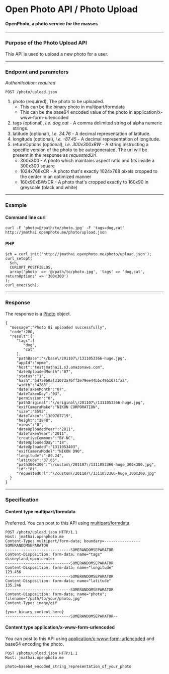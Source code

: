 Open Photo API / Photo Upload
=======================
#### OpenPhoto, a photo service for the masses

----------------------------------------

### Purpose of the Photo Upload API

This API is used to upload a new photo for a user. 

----------------------------------------

### Endpoint and parameters

_Authentication: required_

    POST /photo/upload.json

1.  photo (required), The photo to be uploaded.
    * This can be the binary photo in multipart/formdata
    * This can be the base64 encoded value of the photo in application/x-www-form-urlencoded
1.  tags (optional), _i.e. dog,cat_ - A comma delimited string of alpha numeric strings.
1.  latitude (optional), _i.e. 34.76_ - A decimal representation of latitude.
1.  longitude (optional), _i.e. -87.45_ - A decimal representation of longitude.
1.  returnOptions (optional), _i.e. 300x300xBW_ - A string instructing a specific version of the photo to be autogenerated.
    The url will be present in the response as _requestedUrl_.
    * 300x300 - A photo which maintains aspect ratio and fits inside a 300x300 square
    * 1024x768xCR - A photo that's exactly 1024x768 pixels cropped to the center in an optimized manner
    * 160x90xBWxCR - A photo that's cropped exactly to 160x90 in greyscale (black and white)

----------------------------------------

### Example

#### Command line curl

    curl -F 'photo=@/path/to/photo.jpg' -F 'tags=dog,cat' http://jmathai.openphoto.me/photo/upload.json

#### PHP

    $ch = curl_init('http://jmathai.openphoto.me/photo/upload.json');
    curl_setopt(
      $ch, 
      CURLOPT_POSTFIELDS, 
      array('photo' => '@/path/to/photo.jpg', 'tags' => 'dog,cat', returnOptions' => '300x300')
    );
    curl_exec($ch);

----------------------------------------

### Response

The response is a [Photo][Photo] object.

    {
      "message":"Photo 8i uploaded successfully",
      "code":200,
      "result":{
         "tags":[
            "dog",
            "cat"
         ],
         "pathBase":"\/base\/201107\/1311053366-huge.jpg",
         "appId":"opme",
         "host":"testjmathai1.s3.amazonaws.com",
         "dateUploadedMonth":"07",
         "status":"1",
         "hash":"6d7a9b0af31073a76ff2e79ee44b5c4951671fa2",
         "width":"4288",
         "dateTakenMonth":"07",
         "dateTakenDay":"03",
         "permission":"0",
         "pathOriginal":"\/original\/201107\/1311053366-huge.jpg",
         "exifCameraMake":"NIKON CORPORATION",
         "size":"5595",
         "dateTaken":"1309707719",
         "height":"2848",
         "views":"0",
         "dateUploadedYear":"2011",
         "dateTakenYear":"2011",
         "creativeCommons":"BY-NC",
         "dateUploadedDay":"18",
         "dateUploaded":"1311053403",
         "exifCameraModel":"NIKON D90",
         "longitude":"-89.24",
         "latitude":"37.65",
         "path300x300":"\/custom\/201107\/1311053366-huge_300x300.jpg",
         "id":"8i",
         "requestedUrl":"\/custom\/201107\/1311053366-huge_300x300.jpg"
      }
    }

----------------------------------------

### Specification

#### Content type multipart/formdata

Preferred. You can post to this API using [multipart/formdata][multipart].

    POST /photo/upload.json HTTP/1.1
    Host: jmathai.openphoto.me
    Content-Type: multipart/form-data; boundary=----------------SOMERANDOMSEPARATOR    
    -----------------------------SOMERANDOMSEPARATOR
    Content-Disposition: form-data; name="tags"
    disneyland,epcotcenter
    -----------------------------SOMERANDOMSEPARATOR
    Content-Disposition: form-data; name="longitude"
    123.456
    -----------------------------SOMERANDOMSEPARATOR
    Content-Disposition: form-data; name="latitude"
    135.246
    -----------------------------SOMERANDOMSEPARATOR
    Content-Disposition: form-data; name="photo";
    filename="/path/to/your/photo.jpg"
    Content-Type: image/gif

    {your_binary_content_here}
    -----------------------------SOMERANDOMSEPARATOR--

#### Content type application/x-www-form-urlencoded

You can post to this API using [application/x-www-form-urlencoded][urlencoded] and base64 encoding the photo.


    POST /photo/upload.json HTTP/1.1
    Host: jmathai.openphoto.me

    photo=base64_encoded_string_representation_of_your_photo

[multipart]: http://www.w3.org/TR/html4/interact/forms.html#h-17.13.4.2
[urlencoded]: http://www.w3.org/TR/html4/interact/forms.html#h-17.13.4.1
[Photo]: https://github.com/openphoto/frontend/blob/master/documentation/schemas/Photo.markdown
